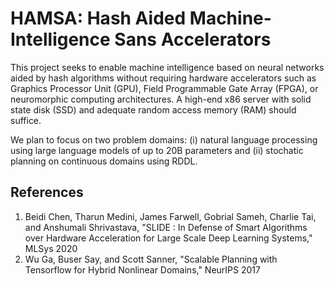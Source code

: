 # HAMSA: Hash Aided Machine-Intelligence Sans Accelerators

This project seeks to enable machine intelligence based on neural networks aided by hash algorithms without requiring hardware accelerators such as Graphics Processor Unit (GPU), Field Programmable Gate Array (FPGA), or neuromorphic computing architectures. A high-end x86 server with solid state disk (SSD) and adequate random access memory (RAM) should suffice.

We plan to focus on two problem domains: (i) natural language processing using large language models of up to 20B parameters and (ii) stochatic planning on continuous domains using RDDL.

## References
   1. Beidi Chen, Tharun Medini, James Farwell, Gobrial Sameh, Charlie Tai, and Anshumali Shrivastava, "SLIDE : In Defense of Smart Algorithms over Hardware Acceleration for Large Scale Deep Learning Systems," MLSys 2020
   2. Wu Ga, Buser Say, and Scott Sanner, "Scalable Planning with Tensorflow for Hybrid Nonlinear Domains," NeurIPS 2017
